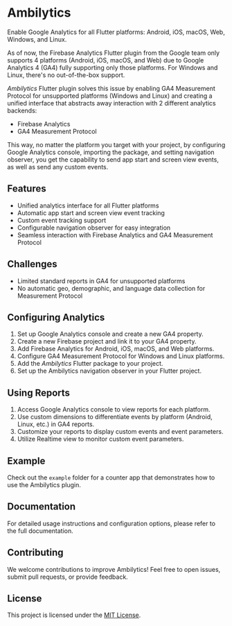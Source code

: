 # Ambilytics

Enable Google Analytics for all Flutter platforms: Android, iOS, macOS, Web, Windows, and Linux.

As of now, the Firebase Analytics Flutter plugin from the Google team only supports 4 platforms (Android, iOS, macOS, and Web) due to Google Analytics 4 (GA4) fully supporting only those platforms. For Windows and Linux, there's no out-of-the-box support.

*Ambilytics* Flutter plugin solves this issue by enabling GA4 Measurement Protocol for unsupported platforms (Windows and Linux) and creating a unified interface that abstracts away interaction with 2 different analytics backends:
- Firebase Analytics
- GA4 Measurement Protocol

This way, no matter the platform you target with your project, by configuring Google Analytics console, importing the package, and setting navigation observer, you get the capability to send app start and screen view events, as well as send any custom events.

## Features

- Unified analytics interface for all Flutter platforms
- Automatic app start and screen view event tracking
- Custom event tracking support
- Configurable navigation observer for easy integration
- Seamless interaction with Firebase Analytics and GA4 Measurement Protocol

## Challenges

- Limited standard reports in GA4 for unsupported platforms
- No automatic geo, demographic, and language data collection for Measurement Protocol

## Configuring Analytics

1. Set up Google Analytics console and create a new GA4 property.
2. Create a new Firebase project and link it to your GA4 property.
3. Add Firebase Analytics for Android, iOS, macOS, and Web platforms.
4. Configure GA4 Measurement Protocol for Windows and Linux platforms.
5. Add the *Ambilytics* Flutter package to your project.
6. Set up the Ambilytics navigation observer in your Flutter project.

## Using Reports

1. Access Google Analytics console to view reports for each platform.
2. Use custom dimensions to differentiate events by platform (Android, Linux, etc.) in GA4 reports.
3. Customize your reports to display custom events and event parameters.
4. Utilize Realtime view to monitor custom event parameters.

## Example

Check out the `example` folder for a counter app that demonstrates how to use the Ambilytics plugin.

## Documentation

For detailed usage instructions and configuration options, please refer to the full documentation.

## Contributing

We welcome contributions to improve Ambilytics! Feel free to open issues, submit pull requests, or provide feedback.

## License

This project is licensed under the [MIT License](LICENSE).

